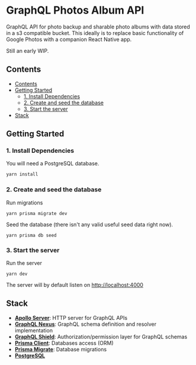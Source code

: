 # GraphQL Photos Album API <!-- omit in toc --> 

GraphQL API for photo backup and sharable photo albums with data stored in a s3
compatible bucket. This ideally is to replace basic functionality of Google
Photos with a companion React Native app.

Still an early WIP.

## Contents

- [Contents](#contents)
- [Getting Started](#getting-started)
  - [1. Install Dependencies](#1-install-dependencies)
  - [2. Create and seed the database](#2-create-and-seed-the-database)
  - [3. Start the server](#3-start-the-server)
- [Stack](#stack)

## Getting Started

### 1. Install Dependencies

You will need a PostgreSQL database.

```bash
yarn install
```

### 2. Create and seed the database

Run migrations

```
yarn prisma migrate dev
```

Seed the database (there isn't any valid useful seed data right now).

```
yarn prisma db seed
```


### 3. Start the server

Run the server

```
yarn dev
```

The server will by default listen on [http://localhost:4000](http://localhost:4000) 

## Stack

- [**Apollo Server**](https://github.com/apollographql/apollo-server): HTTP server for GraphQL APIs   
- [**GraphQL Nexus**](https://nexusjs.org/docs/): GraphQL schema definition and resolver implementation 
- [**GraphQL Shield**](https://github.com/maticzav/graphql-shield): Authorization/permission layer for GraphQL schemas
- [**Prisma Client**](https://www.prisma.io/docs/concepts/components/prisma-client): Databases access (ORM)                  
- [**Prisma Migrate**](https://www.prisma.io/docs/concepts/components/prisma-migrate): Database migrations               
- [**PostgreSQL**](https://www.postgresql.org/)